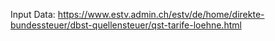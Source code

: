 Input Data: https://www.estv.admin.ch/estv/de/home/direkte-bundessteuer/dbst-quellensteuer/qst-tarife-loehne.html
